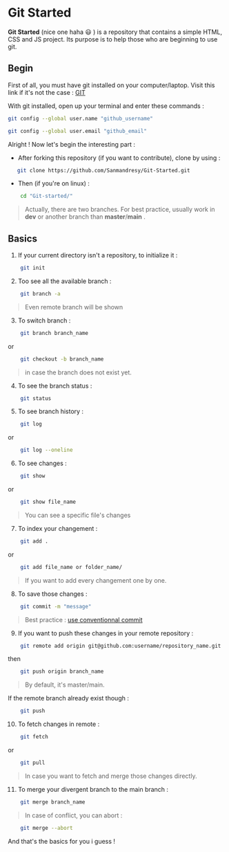 # Git Started

**Git Started** (nice one haha 😃 ) is a repository that contains a simple HTML, CSS and JS project.
Its purpose is to help those who are beginning to use git.

## Begin

First of all, you must have git installed on your computer/laptop.
Visit this link if it's not the case : [GIT](https://git-scm.com/book/en/v2/Getting-Started-Installing-Git)

With git installed, open up your terminal and enter these commands : 

```sh
git config --global user.name "github_username"
```

```sh
git config --global user.email "github_email"
```

Alright ! Now let's begin the interesting part :

- After forking this repository (if you want to contribute), clone by using :
 ```sh
    git clone https://github.com/Sanmandresy/Git-Started.git
```
- Then (if you're on linux) :

```bash
    cd "Git-started/"
```
> Actually, there are two branches. For best practice, usually work in **dev** or another branch than **master**/**main** .

## Basics
1) If your current directory isn't a repository, to initialize it : 

```sh
    git init
```

2) Too see all the available branch : 

```sh
    git branch -a
```

> Even remote branch will be shown

3) To switch branch :

```sh
    git branch branch_name
```
or

```sh
    git checkout -b branch_name
```

> in case the branch does not exist yet.

4) To see the branch status : 

```bash
    git status
```

5)  To see branch history : 

```sh
    git log 
```
or
```sh
    git log --oneline
```

6) To see changes :

```sh
    git show
```
or 
```sh
    git show file_name
```
> You can see a specific file's changes

7) To index your changement : 

```sh
    git add .
```
or
```sh
    git add file_name or folder_name/
```
> If you want to add every changement one by one.

8) To save those changes :

```sh
    git commit -m "message"
```
> Best practice : [use conventionnal commit](https://www.conventionalcommits.org/en/v1.0.0/)

9) If you want to push these changes in your remote repository : 

```sh
    git remote add origin git@github.com:username/repository_name.git
```
then
```sh
    git push origin branch_name
```
> By default, it's master/main.

If the remote branch already exist though : 

```sh
    git push
```

10) To fetch changes in remote :

```sh
    git fetch
```
or 
```sh
    git pull
```
> In case you want to fetch and merge those changes directly.

11) To merge your divergent branch to the main branch :

```sh
    git merge branch_name
```

> In case of conflict, you can abort : 

```sh
    git merge --abort
```

And that's the basics for you i guess !
